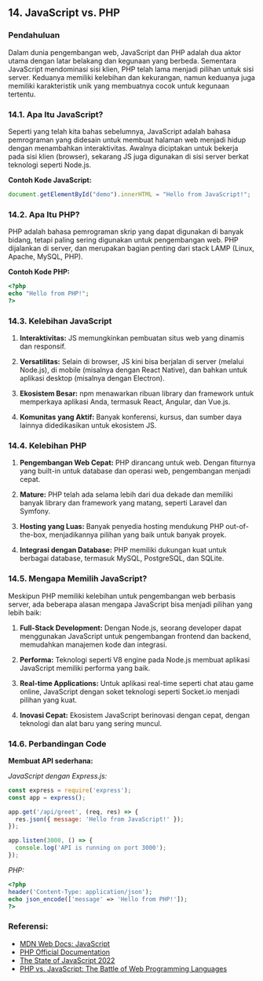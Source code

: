 ## 14. JavaScript vs. PHP

### Pendahuluan

Dalam dunia pengembangan web, JavaScript dan PHP adalah dua aktor utama dengan latar belakang dan kegunaan yang berbeda. Sementara JavaScript mendominasi sisi klien, PHP telah lama menjadi pilihan untuk sisi server. Keduanya memiliki kelebihan dan kekurangan, namun keduanya juga memiliki karakteristik unik yang membuatnya cocok untuk kegunaan tertentu.

### 14.1. Apa Itu JavaScript?

Seperti yang telah kita bahas sebelumnya, JavaScript adalah bahasa pemrograman yang didesain untuk membuat halaman web menjadi hidup dengan menambahkan interaktivitas. Awalnya diciptakan untuk bekerja pada sisi klien (browser), sekarang JS juga digunakan di sisi server berkat teknologi seperti Node.js.

**Contoh Kode JavaScript:**
```javascript
document.getElementById("demo").innerHTML = "Hello from JavaScript!";
```

### 14.2. Apa Itu PHP?

PHP adalah bahasa pemrograman skrip yang dapat digunakan di banyak bidang, tetapi paling sering digunakan untuk pengembangan web. PHP dijalankan di server, dan merupakan bagian penting dari stack LAMP (Linux, Apache, MySQL, PHP).

**Contoh Kode PHP:**
```php
<?php
echo "Hello from PHP!";
?>
```

### 14.3. Kelebihan JavaScript

1. **Interaktivitas:** JS memungkinkan pembuatan situs web yang dinamis dan responsif.
  
2. **Versatilitas:** Selain di browser, JS kini bisa berjalan di server (melalui Node.js), di mobile (misalnya dengan React Native), dan bahkan untuk aplikasi desktop (misalnya dengan Electron).
   
3. **Ekosistem Besar:** npm menawarkan ribuan library dan framework untuk memperkaya aplikasi Anda, termasuk React, Angular, dan Vue.js.
  
4. **Komunitas yang Aktif:** Banyak konferensi, kursus, dan sumber daya lainnya didedikasikan untuk ekosistem JS.

### 14.4. Kelebihan PHP

1. **Pengembangan Web Cepat:** PHP dirancang untuk web. Dengan fiturnya yang built-in untuk database dan operasi web, pengembangan menjadi cepat.
   
2. **Mature:** PHP telah ada selama lebih dari dua dekade dan memiliki banyak library dan framework yang matang, seperti Laravel dan Symfony.
  
3. **Hosting yang Luas:** Banyak penyedia hosting mendukung PHP out-of-the-box, menjadikannya pilihan yang baik untuk banyak proyek.
  
4. **Integrasi dengan Database:** PHP memiliki dukungan kuat untuk berbagai database, termasuk MySQL, PostgreSQL, dan SQLite.

### 14.5. Mengapa Memilih JavaScript?

Meskipun PHP memiliki kelebihan untuk pengembangan web berbasis server, ada beberapa alasan mengapa JavaScript bisa menjadi pilihan yang lebih baik:

1. **Full-Stack Development:** Dengan Node.js, seorang developer dapat menggunakan JavaScript untuk pengembangan frontend dan backend, memudahkan manajemen kode dan integrasi.
  
2. **Performa:** Teknologi seperti V8 engine pada Node.js membuat aplikasi JavaScript memiliki performa yang baik.
   
3. **Real-time Applications:** Untuk aplikasi real-time seperti chat atau game online, JavaScript dengan soket teknologi seperti Socket.io menjadi pilihan yang kuat.

4. **Inovasi Cepat:** Ekosistem JavaScript berinovasi dengan cepat, dengan teknologi dan alat baru yang sering muncul.

### 14.6. Perbandingan Code

**Membuat API sederhana:**

*JavaScript dengan Express.js:*
```javascript
const express = require('express');
const app = express();

app.get('/api/greet', (req, res) => {
  res.json({ message: 'Hello from JavaScript!' });
});

app.listen(3000, () => {
  console.log('API is running on port 3000');
});
```

*PHP:*
```php
<?php
header('Content-Type: application/json');
echo json_encode(['message' => 'Hello from PHP!']);
?>
```

### Referensi:

- [MDN Web Docs: JavaScript](https://developer.mozilla.org/en-US/docs/Web/JavaScript)
- [PHP Official Documentation](https://www.php.net/)
- [The State of JavaScript 2022](https://stateofjs.com/)
- [PHP vs. JavaScript: The Battle of Web Programming Languages](https://www.cleveroad.com/blog/php-vs-javascript)